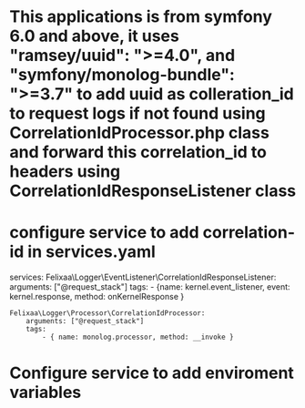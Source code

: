 # This applications is from symfony 6.0 and above, it uses "ramsey/uuid": ">=4.0", and "symfony/monolog-bundle": ">=3.7" to add uuid as colleration_id to request logs if not found using CorrelationIdProcessor.php class and forward this correlation_id to headers using CorrelationIdResponseListener class  
# configure service to add correlation-id in services.yaml
services:
    Felixaa\Logger\EventListener\CorrelationIdResponseListener:
        arguments: ["@request_stack"]
        tags:
            - {name: kernel.event_listener, event: kernel.response, method: onKernelResponse }
 
    Felixaa\Logger\Processor\CorrelationIdProcessor:
        arguments: ["@request_stack"]
        tags:
            - { name: monolog.processor, method: __invoke }
            
            
# Configure service to add enviroment variables 

